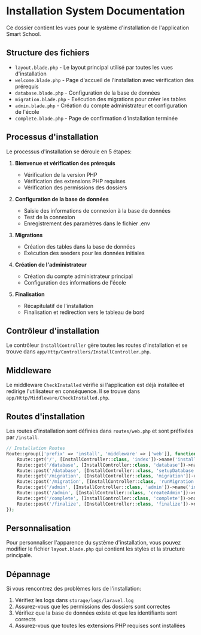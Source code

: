 # Installation System Documentation

Ce dossier contient les vues pour le système d'installation de l'application Smart School.

## Structure des fichiers

- `layout.blade.php` - Le layout principal utilisé par toutes les vues d'installation
- `welcome.blade.php` - Page d'accueil de l'installation avec vérification des prérequis
- `database.blade.php` - Configuration de la base de données
- `migration.blade.php` - Exécution des migrations pour créer les tables
- `admin.blade.php` - Création du compte administrateur et configuration de l'école
- `complete.blade.php` - Page de confirmation d'installation terminée

## Processus d'installation

Le processus d'installation se déroule en 5 étapes:

1. **Bienvenue et vérification des prérequis**
   - Vérification de la version PHP
   - Vérification des extensions PHP requises
   - Vérification des permissions des dossiers

2. **Configuration de la base de données**
   - Saisie des informations de connexion à la base de données
   - Test de la connexion
   - Enregistrement des paramètres dans le fichier .env

3. **Migrations**
   - Création des tables dans la base de données
   - Exécution des seeders pour les données initiales

4. **Création de l'administrateur**
   - Création du compte administrateur principal
   - Configuration des informations de l'école

5. **Finalisation**
   - Récapitulatif de l'installation
   - Finalisation et redirection vers le tableau de bord

## Contrôleur d'installation

Le contrôleur `InstallController` gère toutes les routes d'installation et se trouve dans `app/Http/Controllers/InstallController.php`.

## Middleware

Le middleware `CheckInstalled` vérifie si l'application est déjà installée et redirige l'utilisateur en conséquence. Il se trouve dans `app/Http/Middleware/CheckInstalled.php`.

## Routes d'installation

Les routes d'installation sont définies dans `routes/web.php` et sont préfixées par `/install`.

```php
// Installation Routes
Route::group(['prefix' => 'install', 'middleware' => ['web']], function () {
    Route::get('/', [InstallController::class, 'index'])->name('install.index');
    Route::get('/database', [InstallController::class, 'database'])->name('install.database');
    Route::post('/database', [InstallController::class, 'setupDatabase'])->name('install.setup-database');
    Route::get('/migration', [InstallController::class, 'migration'])->name('install.migration');
    Route::post('/migration', [InstallController::class, 'runMigration'])->name('install.run-migration');
    Route::get('/admin', [InstallController::class, 'admin'])->name('install.admin');
    Route::post('/admin', [InstallController::class, 'createAdmin'])->name('install.create-admin');
    Route::get('/complete', [InstallController::class, 'complete'])->name('install.complete');
    Route::post('/finalize', [InstallController::class, 'finalize'])->name('install.finalize');
});
```

## Personnalisation

Pour personnaliser l'apparence du système d'installation, vous pouvez modifier le fichier `layout.blade.php` qui contient les styles et la structure principale.

## Dépannage

Si vous rencontrez des problèmes lors de l'installation:

1. Vérifiez les logs dans `storage/logs/laravel.log`
2. Assurez-vous que les permissions des dossiers sont correctes
3. Vérifiez que la base de données existe et que les identifiants sont corrects
4. Assurez-vous que toutes les extensions PHP requises sont installées 